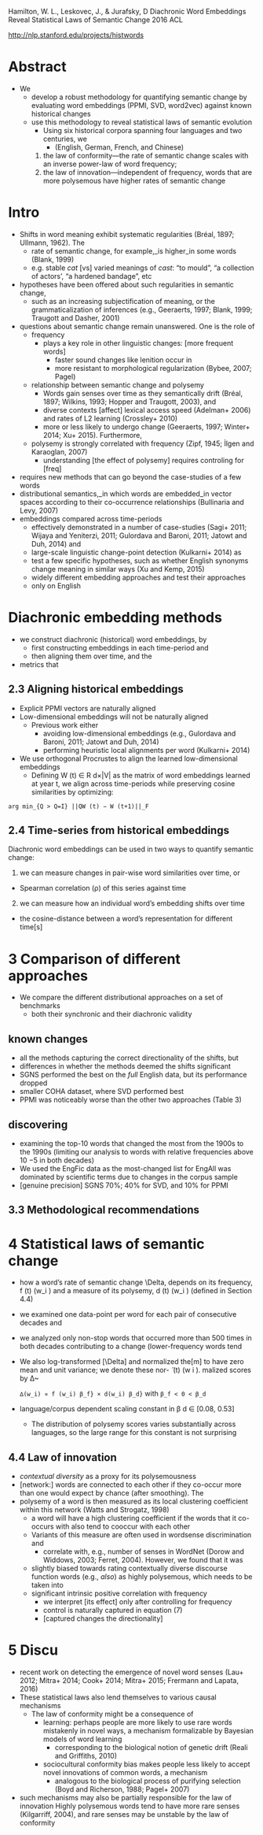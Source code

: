 Hamilton, W. L., Leskovec, J., & Jurafsky, D
Diachronic Word Embeddings Reveal Statistical Laws of Semantic Change
2016 ACL

http://nlp.stanford.edu/projects/histwords

# Abstract

* We
  * develop a robust methodology for quantifying semantic change by evaluating
    word embeddings (PPMI, SVD, word2vec) against known historical changes
  * use this methodology to reveal statistical laws of semantic evolution
    * Using six historical corpora spanning four languages and two centuries, we
      * (English, German, French, and Chinese)
    1. the law of conformity—the rate of semantic change scales with an inverse
       power-law of word frequency;
    2. the law of innovation—independent of frequency, words that are more
       polysemous have higher rates of semantic change

# Intro

* Shifts in word meaning exhibit systematic regularities (Bréal, 1897;
  Ullmann, 1962). The
  * rate of semantic change, for example,_is higher_in some words (Blank, 1999)
  * e.g. stable _cat_ [vs] varied meanings of _cast_:
    “to mould”, “a collection of actors’, “a hardened bandage”, etc
* hypotheses have been offered about such regularities in semantic change,
  * such as an increasing subjectification of meaning, or the
    grammaticalization of inferences
    (e.g., Geeraerts, 1997; Blank, 1999; Traugott and Dasher, 2001)
* questions about semantic change remain unanswered. One is the role of
  * frequency
    * plays a key role in other linguistic changes: [more frequent words]
      * faster sound changes like lenition occur in
      * more resistant to morphological regularization (Bybee, 2007; Pagel)
  * relationship between semantic change and polysemy
    * Words gain senses over time as they semantically drift
      (Bréal, 1897; Wilkins, 1993; Hopper and Traugott, 2003), and
    * diverse contexts [affect] lexical access speed (Adelman+ 2006) and
      rates of L2 learning (Crossley+ 2010)
    * more or less likely to undergo change (Geeraerts, 1997; Winter+
      2014; Xu+ 2015). Furthermore,
  * polysemy is strongly correlated with frequency
    (Zipf, 1945; İlgen and Karaoglan, 2007)
    * understanding [the effect of polysemy] requires controling for [freq]
* requires new methods that can go beyond the case-studies of a few words
* distributional semantics,_in which words are embedded_in vector spaces
  according to their co-occurrence relationships (Bullinaria and Levy, 2007)
* embeddings compared across time-periods
  * effectively demonstrated in a number of case-studies
    (Sagi+ 2011; Wijaya and Yeniterzi, 2011; Gulordava and Baroni, 2011;
    Jatowt and Duh, 2014) and
  * large-scale linguistic change-point detection (Kulkarni+ 2014) as
  * test a few specific hypotheses, such as whether
    English synonyms change meaning in similar ways (Xu and Kemp, 2015)
  * widely different embedding approaches and test their approaches
  * only on English

# Diachronic embedding methods

* we construct diachronic (historical) word embeddings, by
  * first constructing embeddings in each time-period and
  * then aligning them over time, and the
* metrics that

## 2.3 Aligning historical embeddings

* Explicit PPMI vectors are naturally aligned
* Low-dimensional embeddings will not be naturally aligned
  * Previous work either
    * avoiding low-dimensional embeddings
      (e.g., Gulordava and Baroni, 2011; Jatowt and Duh, 2014)
    * performing heuristic local alignments per word (Kulkarni+ 2014)
* We use orthogonal Procrustes to align the learned low-dimensional embeddings
  * Defining W (t) ∈ R d×|V| as the matrix of word embeddings learned at year
    t, we align across time-periods while preserving cosine similarities by
    optimizing:

`arg min_{Q > Q=I} ||QW (t) − W (t+1)||_F`

## 2.4 Time-series from historical embeddings

Diachronic word embeddings can be used in two ways to quantify semantic change:
1. we can measure changes in pair-wise word similarities over time, or
  * Spearman correlation (ρ) of this series against time
2.  we can measure how an individual word’s embedding shifts over time
  * the cosine-distance between a word’s representation for different time[s]

# 3 Comparison of different approaches

* We compare the different distributional approaches on a set of benchmarks
  * both their synchronic and their diachronic validity

## known changes

* all the methods capturing the correct directionality of the shifts, but
* differences in whether the methods deemed the shifts  significant
* SGNS performed the best on the _full_ English data, but its performance dropped
* smaller COHA dataset, where SVD performed best
* PPMI was noticeably worse than the other two approaches (Table 3)

## discovering

* examining the top-10 words that changed the most from the 1900s to the 1990s
  (limiting our analysis to words with relative frequencies above 10 −5 in both
  decades)
* We used the EngFic data as the most-changed list for EngAll was dominated by
  scientific terms due to changes in the corpus sample
* [genuine precision] SGNS 70%; 40% for SVD, and 10% for PPMI

## 3.3 Methodological recommendations

# 4 Statistical laws of semantic change

* how a word’s rate of semantic change \Delta, depends on its frequency, f (t) (w_i )
  and a measure of its polysemy, d (t) (w_i ) (defined in Section 4.4)
* we examined one data-point per word for each pair of consecutive decades and
* we analyzed only non-stop words that occurred more than 500 times in both
  decades contributing to a change (lower-frequency words tend
* We also log-transformed [\Delta] and normalized the[m] to have zero mean and
  unit variance; we denote these nor- ̃ (t) (w i ).  malized scores by ∆~

  `∆(w_i) ∝ f (w_i) β_f} × d(w_i) β_d}` with `β_f < 0 < β_d`

* language/corpus dependent scaling constant in β d ∈ [0.08, 0.53]
  * The distribution of polysemy scores varies substantially across languages,
    so the large range for this constant is not surprising

## 4.4 Law of innovation

* _contextual diversity_ as a proxy for its polysemousness
* [network:] words are connected to each other if they co-occur more than one
  would expect by chance (after smoothing). The
* polysemy of a word is then measured as its local clustering coefficient
  within this network (Watts and Strogatz, 1998)
  * a word will have a high clustering coefficient if the words that it
    co-occurs with also tend to cooccur with each other
  * Variants of this measure are often used in wordsense discrimination and
    * correlate with, e.g., number of senses in WordNet
      (Dorow and Widdows, 2003; Ferret, 2004). However, we found that it was
  * slightly biased towards rating contextually diverse discourse function
    words (e.g., _also_) as highly polysemous, which needs to be taken into
  * significant intrinsic positive correlation with frequency
    * we interpret [its effect] only after controlling for frequency
    * control is naturally captured in equation (7)
    * [captured changes the directionality]

# 5 Discu

* recent work on detecting the emergence of novel word senses
  (Lau+ 2012; Mitra+ 2014; Cook+ 2014; Mitra+ 2015;
  Frermann and Lapata, 2016)
* These statistical laws also lend themselves to various causal mechanisms
  * The law of conformity might be a consequence of
    * learning: perhaps people are more likely to use rare words mistakenly in
      novel ways, a mechanism formalizable by Bayesian models of word learning
      * corresponding to the biological notion of genetic drift
        (Reali and Griffiths, 2010)
    * sociocultural conformity bias makes people less likely to accept novel
      innovations of common words, a mechanism
      * analogous to the biological process of purifying selection
        (Boyd and Richerson, 1988; Pagel+ 2007)
* such mechanisms may also be partially responsible for the law of innovation
  Highly polysemous words tend to have more rare senses (Kilgarriff, 2004), and
  rare senses may be unstable by the law of conformity
